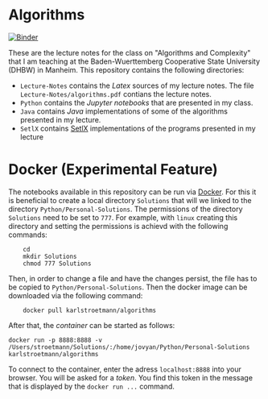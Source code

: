 Algorithms
==========
[![Binder](https://mybinder.org/badge_logo.svg)](https://mybinder.org/v2/gh/karlstroetmann/Algorithms/HEAD)

These are the lecture notes for the class on "Algorithms and Complexity" that I am teaching at
the Baden-Wuerttemberg Cooperative State University (DHBW) in Manheim.  This repository contains
the following directories:

* `Lecture-Notes` contains the $Latex$ sources of my lecture notes.
   The file `Lecture-Notes/algorithms.pdf` contians the lecture notes.
* `Python` contains the *Jupyter notebooks* that are presented in my class.   
* `Java` contains *Java* implementations of some of the algorithms presented in my lecture.
* `SetlX` contains [SetlX](https://randoom.org/Software/SetlX/) implementations of the programs
  presented in my lecture
  
# Docker (Experimental Feature)

The notebooks available in this repository can be run via [Docker](https://www.docker.com).
For this it is beneficial to create a local directory `Solutions` that will we linked to the
directory `Python/Personal-Solutions`.  The permissions of the directory `Solutions` need
to be set to `777`.  For example, with `linux` creating this directory and setting the permissions
is achievd with the following commands:
```
    cd
    mkdir Solutions
    chmod 777 Solutions
```
Then, in order to change a file and have the changes persist, the file has to be copied to
`Python/Personal-Solutions`.  Then the docker image can be downloaded via the following command:
```
    docker pull karlstroetmann/algorithms
```
After that, the *container* can be started as follows:
```
docker run -p 8888:8888 -v /Users/stroetmann/Solutions/:/home/jovyan/Python/Personal-Solutions karlstroetmann/algorithms
```
To connect to the container, enter the adress `localhost:8888` into your browser.
You will be asked for a *token*.  You find this token in the message that is displayed by the `docker run ...` command.